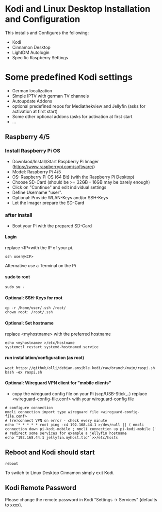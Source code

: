 # Kodi and Linux Desktop Installation and Configuration
This installs and Configures the following:
- Kodi
- Cinnamon Desktop
- LightDM Autologin
- Specific Raspberry Settings
# Some predefined Kodi settings
- German localization
- Simple IPTV with german TV channels
- Autoupdate Addons
- optional predefined repos for Mediathekview and Jellyfin (asks for activation at first start)
- Some other optional addons (asks for activation at first start
- ...
## Raspberry 4/5
### Install Raspberry Pi OS
- Downlaod/Install/Start Raspberry Pi Imager (https://www.raspberrypi.com/software/)
- Model: Raspberry Pi 4/5
- OS: Raspberry Pi OS (64 Bit) (with the Raspberry Pi Desktop)
- Choose SD-Card (should be \>= 32GB - 16GB may be barely enough)
- Click on "Continue" and edit individual settings
- Define Username "user".
- Optional: Provide WLAN-Keys and/or SSH-Keys
- Let the Imager prepare the SD-Card
### after install
- Boot your Pi with the prepared SD-Card
#### Login
replace \<IP\>with the IP of your pi.
```
ssh user@<IP>
```
Alternative use a Terminal on the Pi
#### sudo to root
```
sudo su -
```
#### Optional: SSH-Keys for root
```
cp -r /home/user/.ssh /root/
chown root: /root/.ssh
```
#### Optional: Set hostname
replace \<myhostname\> with the preferred hostname
```
echo <myhostname> >/etc/hostname
systemctl restart systemd-hostnamed.service
```
#### run installation/configuration (as root)
```
wget https://github/olli/debian.ansible.kodi/raw/branch/main/raspi.sh
bash -ex raspi.sh
```
#### Optional: Wireguard VPN client for "mobile clients"
- copy the wireguard config file on your Pi (scp/USB-Stick,..)
replace \<wireguard-config-file.conf\> with your wireguard-config file
```
# configure connection
nmcli connection import type wireguard file <wireguard-config-file.conf>
# (re)connect VPN on error - check every minute
echo '* * * * * root ping -c4 192.168.44.1 >/dev/null || ( nmcli connection down pi-kodi-mobile ; nmcli connection up pi-kodi-mobile )'
# redirect some services for example a jellyfin hostname
echo "192.168.44.1 jellyfin.myhost.tld" >>/etc/hosts
```
## Reboot and Kodi should start
```
reboot
```
To switch to Linux Desktop Cinnamon simply exit Kodi.
## Kodi Remote Password
Please change the remote password in Kodi "Settings -> Services" (defaults to xxxx).
